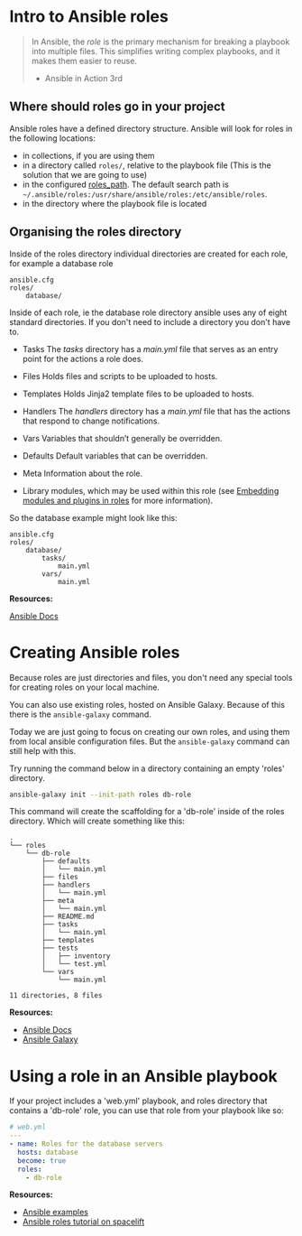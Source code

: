 # Intro to Ansible roles

> In Ansible, the _role_ is the primary mechanism for breaking a playbook into multiple files. This simplifies writing complex playbooks, and it makes them easier to reuse.
> - Ansible in Action 3rd

## Where should roles go in your project

Ansible roles have a defined directory structure. Ansible will look for roles in the following locations:

- in collections, if you are using them
- in a directory called `roles/`, relative to the playbook file (This is the solution that we are going to use)
- in the configured [roles_path](https://docs.ansible.com/ansible/latest/reference_appendices/config.html#default-roles-path). The default search path is `~/.ansible/roles:/usr/share/ansible/roles:/etc/ansible/roles`.
- in the directory where the playbook file is located

## Organising the roles directory

Inside of the roles directory individual directories are created for each role, for example a database role

```
ansible.cfg
roles/
	database/
```

Inside of each role, ie the database role directory ansible uses any of eight standard directories. If you don't need to include a directory you don't have to.

- Tasks
	The _tasks_ directory has a _main.yml_ file that serves as an entry point for the actions a role does.

- Files
	Holds files and scripts to be uploaded to hosts.

- Templates
	Holds Jinja2 template files to be uploaded to hosts.

- Handlers
	The _handlers_ directory has a _main.yml_ file that has the actions that respond to change notifications.

- Vars
	Variables that shouldn’t generally be overridden.

- Defaults
	Default variables that can be overridden.

- Meta
	Information about the role.

- Library
	modules, which may be used within this role (see [Embedding modules and plugins in roles](https://docs.ansible.com/ansible/latest/playbook_guide/playbooks_reuse_roles.html#embedding-modules-and-plugins-in-roles) for more information).

So the database example might look like this:

```
ansible.cfg
roles/
	database/
		tasks/
			main.yml
		vars/
			main.yml
```


**Resources:**

[Ansible Docs](https://docs.ansible.com/ansible/latest/playbook_guide/playbooks_reuse_roles.html)

# Creating Ansible roles

Because roles are just directories and files, you don't need any special tools for creating roles on your local machine.

You can also use existing roles, hosted on Ansible Galaxy. Because of this there is the `ansible-galaxy` command. 

Today we are just going to focus on creating our own roles, and using them from local ansible configuration files. But the `ansible-galaxy` command can still help with this. 

Try running the command below in a directory containing an empty 'roles' directory.

```bash
ansible-galaxy init --init-path roles db-role
```

This command will create the scaffolding for a 'db-role' inside of the roles directory. Which will create something like this:

```
.
└── roles
    └── db-role
        ├── defaults
        │   └── main.yml
        ├── files
        ├── handlers
        │   └── main.yml
        ├── meta
        │   └── main.yml
        ├── README.md
        ├── tasks
        │   └── main.yml
        ├── templates
        ├── tests
        │   ├── inventory
        │   └── test.yml
        └── vars
            └── main.yml

11 directories, 8 files
```

**Resources:**

- [Ansible Docs](https://docs.ansible.com/ansible/latest/cli/ansible-galaxy.html)
- [Ansible Galaxy](https://galaxy.ansible.com/ui/)

# Using a role in an Ansible playbook

If your project includes a 'web.yml' playbook, and roles directory that contains a 'db-role' role, you can use that role from your playbook like so:

```yml
# web.yml
---
- name: Roles for the database servers
  hosts: database
  become: true
  roles:
    - db-role
```


**Resources:**
- [Ansible examples](https://github.com/ansible/ansible-examples/tree/master/lamp_simple)
- [Ansible roles tutorial on spacelift](https://spacelift.io/blog/ansible-roles)

